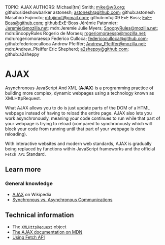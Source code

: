 TOPIC: AJAX
AUTHORS: Michael[tm] Smith; mike@w3.org; github:sideshowbarker
         astonesh; astonesh@github.com; github:astonesh
         Masahiro Fujimoto; mfujimot@gmail.com; github:mfuji09
         ExE Boss; ExE-Boss@github.com; github:ExE-Boss
         Jérémie Patonnier; Jeremie@mozilla.net; mdn:Jeremie
         Julie Myers; SnoopyRules@mozilla.net; mdn:SnoopyRules
         Rogerio de Moraes; rogeriomoraessp@mozilla.net; mdn:rogeriomoraessp
         Federico Culloca; federicoculloca@github.com; github:federicoculloca
         Andrew Pfeiffer; Andrew_Pfeiffer@mozilla.net; mdn:Andrew_Pfeiffer
         Eric Shepherd; a2sheppy@github.com; github:a2sheppy

# AJAX

Asynchronous JavaScript And XML (**AJAX**) is a programming practice of building more complex,
dynamic webpages using a technology known as XMLHttpRequest.

What AJAX allows you to do is just update parts of the DOM of a HTML webpage instead of having to
reload the entire page. AJAX also lets you work asynchronously, meaning your code continues to run
while that part of your webpage is trying to reload (compared to synchronously which will block your
code from running until that part of your webpage is done reloading).

With interactive websites and modern web standards, AJAX is gradually being replaced by functions
within JavaScript frameworks and the official `Fetch API` Standard.

## Learn more

### General knowledge

- [AJAX](https://en.wikipedia.org/wiki/AJAX) on Wikipedia
- [Synchronous vs. Asynchronous Communications](http://peoplesofttutorial.com/difference-between-synchronous-and-asynchronous-messaging/)

## Technical information

- The [`XMLHttpRequest`](https://developer.mozilla.org/en-US/docs/Web/API/XMLHttpRequest) object
- [The AJAX documentation on MDN](https://developer.mozilla.org/en-US/docs/Web/Guide/AJAX)
- [Using Fetch API](https://developer.mozilla.org/en-US/docs/Web/API/Fetch_API/Using_Fetch)
